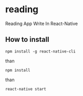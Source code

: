 # reading
Reading App  Write In React-Native

## How to install
```
npm install -g react-native-cli
```
than
```
npm install
```
than
```
react-native start
```

